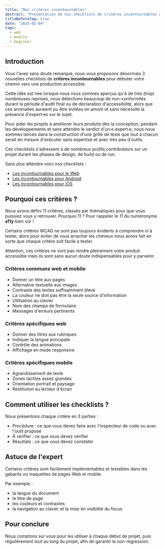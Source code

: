 ```yaml
---
title: "Nos critères incontournables"
abstract: "Présentation de nos checklists de critères incontournables à respecter pour tous les projets web et mobile"
titleBeforeTag: true
date: "2025-02-04"
tags:
  - web
  - mobile
  - beginner
---
```


## Introduction
Vous l'avez sans doute remarqué, nous vous proposons désormais 3 nouvelles checklists de **critères incontournables** pour débuter votre chemin vers une production accessible. 

Cette idée est née lorsque nous nous sommes aperçus qu'à de très (trop) nombreuses reprises, nous détections beaucoup de non-conformités durant la période d'audit final ou de déclaration d'accessibilité, alors que ces anomalies auraient pu être évitées en amont et sans nécessité la présence d'expert·es sur le sujet.

Pour aider les projets à améliorer leurs produits dès la conception, pendant les développements et sans attendre le verdict d'un·e expert·e, nous nous sommes lancés dans la construction d'une grille de tests que tout à chacun serait en mesure d'exécuter sans expertise et avec très peu d'outils.

Ces checklists s'adressent à de nombreux profils contributeurs sur un projet durant les phases de design, de build ou de run. 

Sans plus attendre voici nos checklists :

- <a href="https://a11y-guidelines.orange.com/fr/web/checklist-initiale/">Les incontournables pour le Web</a>
- <a href="https://a11y-guidelines.orange.com/fr/mobile/android/checklist/">Les incontournables pour Android</a>
- <a href="https://a11y-guidelines.orange.com/fr/mobile/ios/checklist/">Les incontournables pour iOS</a>


## Pourquoi ces critères ?
Nous avons défini 11 critères, classés par thématiques pour que vous puissiez vous y retrouver. Pourquoi 11 ? Pour rappeler le _11_ du numéronyme **a11y** bien sûr !

Certains critères WCAG ne sont pas toujours évidents à comprendre ni à tester, alors pour éviter de vous arracher les cheveux nous avons fait en sorte que chaque critère soit facile à tester.

Attention, ces critères ne vont pas rendre pleinement votre produit accessible mais ils sont sans aucun doute indispensables pour y parvenir.

### Critères communs web et mobile
- Donner un titre aux pages
- Alternative textuelle aux images
- Contraste des textes suffisamment élevé
- La couleur ne doit pas être la seule source d'information
- Utilisation au clavier
- Nom des champs de formulaire
- Messages d'erreurs pertinents

### Critères spécifiques web
- Donner des titres aux rubriques
- Indiquer la langue principale
- Contrôle des animations
- Affichage en mode responsive

### Critères spécifiques mobile
- Agrandissement de texte
- Zones tactiles assez grandes
- Orientation portrait et paysage
- Restitution au lecteur d'écran


## Comment utiliser les checklists ?
Nous présentons chaque critère en 3 parties :

- Procédure : ce que vous devez faire avec l'inspecteur de code ou avec l'outil proposé
- À vérifier : ce que vous devez vérifier
- Résultats : ce que vous devez constater


## Astuce de l'expert
Certains critères sont facilement implémentables et testables dans les gabarits ou maquettes de pages Web et mobile.

Par exemple :
- la langue du document
- le titre de page
- les couleurs et contrastes
- la navigation au clavier et la mise en visibilité du focus


## Pour conclure
Nous comptons sur vous pour les utiliser à chaque début de projet, puis régulièrement tout au long du projet, afin de garantir la non-régression.